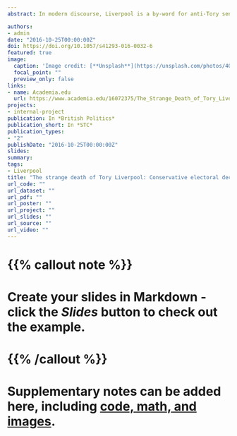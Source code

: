 ```yaml
---
abstract: In modern discourse, Liverpool is a by-word for anti-Tory sentiment, yet the city has not always been so inhospitable for the Conservatives. From the mid-18th century until the 1970s, the Conservatives dominated the city council and often held over half of Liverpool’s parliamentary constituencies. Whilst popular opinion ascribes Conservative decline in Liverpool to Margaret Thatcher, Conservative Prime Minister from 1979 to 1990, it began a decade before Thatcher gained power. This article argues that Conservative decline in Liverpool was due to the increasing inability of socialisation to create new Conservative voters, coupled with dissatisfaction with the Heath government and a rejection of unresponsive local party machines. The Liberal Party, through their use of pavement politics, were able to exploit these issues. Their 1973 local election victory allowed them to displace the Conservatives as the main opposition to Labour in most of the city, thus beginning the strange death of Tory Liverpool.

authors:
- admin
date: "2016-10-25T00:00:00Z"
doi: https://doi.org/10.1057/s41293-016-0032-6
featured: true
image:
  caption: 'Image credit: [**Unsplash**](https://unsplash.com/photos/4Q5hUeWONPs)'
  focal_point: ""
  preview_only: false
links:
- name: Academia.edu
  url: https://www.academia.edu/16072375/The_Strange_Death_of_Tory_Liverpool
projects:
- internal-project
publication: In *British Politics*
publication_short: In *STC*
publication_types:
- "2"
publishDate: "2016-10-25T00:00:00Z"
slides: 
summary:
tags:
- Liverpool
title: "The strange death of Tory Liverpool: Conservative electoral decline in Liverpool, 1945–1996"
url_code: ""
url_dataset: ""
url_pdf: ""
url_poster: ""
url_project: ""
url_slides: ""
url_source: ""
url_video: ""
---
```


# {{% callout note %}}
# Create your slides in Markdown - click the *Slides* button to check out the example.
# {{% /callout %}}
# 
# Supplementary notes can be added here, including [code, math, and images](https://wowchemy.com/docs/writing-markdown-latex/).
